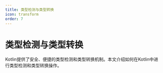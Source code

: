 ```yaml
---
title: 类型检测与类型转换
icon: transform
order: 7
---
```


# 类型检测与类型转换

Kotlin提供了安全、便捷的类型检测和类型转换机制。本文介绍如何在Kotlin中进行类型检测和类型转换操作。
